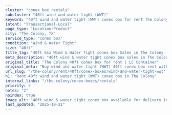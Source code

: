 ```yaml
---
cluster: "conex box rentals"
subcluster: "40ft wind and water tight (WWT)"
keyword: "40ft wind and water tight (WWT) conex box for rent The Colony, TX"
intent: "Transactional-Local"
page_type: "Location-Product"
city: "The Colony, TX"
service_type: "conex box"
condition: "Wind & Water Tight"
size: "40ft"
title_tag: "40ft 6sz Wind & Water Tight conex box Sales in The Colony | LC Container"
meta_description: "40ft wind & water tight conex box sales in The Colony. Fast delivery, competitive pricing. Serving conex boxes area. Quote ID: QKU. Call (214) 524-4168 for your free quote today."
original_title: "The Colony 40ft conex box for rent | LC Container"
original_meta: "Buy wind and water tight (WWT) 40ft conex box rent with local delivery in The Colony, TX. LC Container — local Since 2003. Request a fast quote today."
url_slug: "/the-colony/rent/40ft/conex-boxes/wind-and-water-tight-wwt"
h1: "Rent 40ft wind and water tight (WWT) conex box in The Colony"
internal_links: "/the-colony/conex-boxes/rentals"
priority: 3
notes: "2"
noindex: true
image_alt: "40ft wind & water tight conex box available for delivery in The Colony"
last_updated: "2025-10-21"
---
```


<!-- TODO: Add unique city/inventory copy, images, and internal links here. -->
